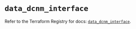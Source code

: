 # `data_dcnm_interface`

Refer to the Terraform Registry for docs: [`data_dcnm_interface`](https://registry.terraform.io/providers/ciscodevnet/dcnm/1.2.7/docs/data-sources/interface).
